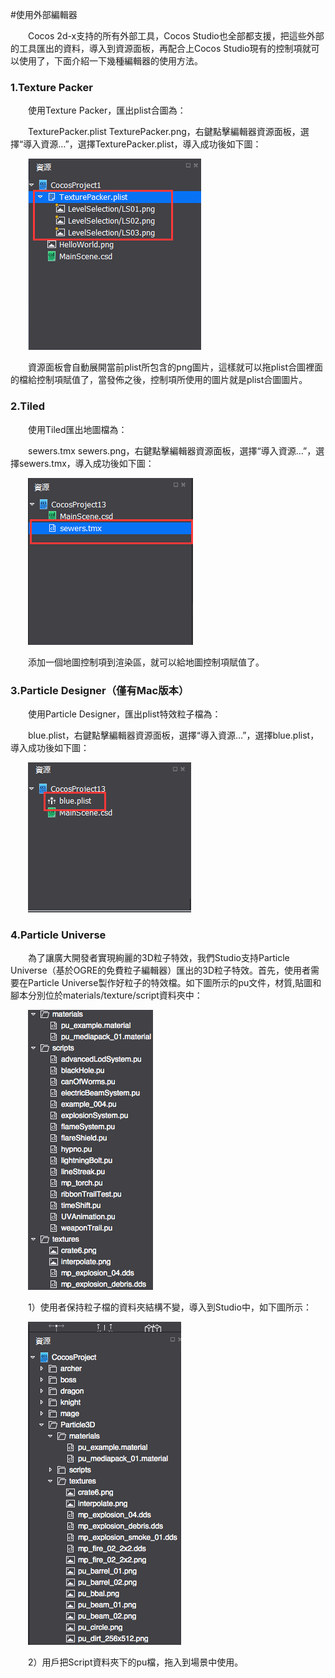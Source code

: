 #使用外部編輯器

&emsp;&emsp;Cocos 2d-x支持的所有外部工具，Cocos Studio也全部都支援，把這些外部的工具匯出的資料，導入到資源面板，再配合上Cocos Studio現有的控制項就可以使用了，下面介紹一下幾種編輯器的使用方法。

### 1.Texture Packer

&emsp;&emsp;使用Texture Packer，匯出plist合圖為：

&emsp;&emsp;TexturePacker.plist TexturePacker.png，右鍵點擊編輯器資源面板，選擇“導入資源…”，選擇TexturePacker.plist，導入成功後如下圖：

&emsp;&emsp;![image](res_tw/image0002.png)
 
&emsp;&emsp;資源面板會自動展開當前plist所包含的png圖片，這樣就可以拖plist合圖裡面的檔給控制項賦值了，當發佈之後，控制項所使用的圖片就是plist合圖圖片。

### 2.Tiled

&emsp;&emsp;使用Tiled匯出地圖檔為：

&emsp;&emsp;sewers.tmx sewers.png，右鍵點擊編輯器資源面板，選擇“導入資源…”，選擇sewers.tmx，導入成功後如下圖：

&emsp;&emsp;![image](res_tw/image0004.png)

&emsp;&emsp;添加一個地圖控制項到渲染區，就可以給地圖控制項賦值了。

### 3.Particle Designer（僅有Mac版本）

&emsp;&emsp;使用Particle Designer，匯出plist特效粒子檔為：

&emsp;&emsp;blue.plist，右鍵點擊編輯器資源面板，選擇“導入資源…”，選擇blue.plist，導入成功後如下圖：

&emsp;&emsp;![image](res_tw/image0006.png)

### 4.Particle Universe

&emsp;&emsp;為了讓廣大開發者實現絢麗的3D粒子特效，我們Studio支持Particle Universe（基於OGRE的免費粒子編輯器）匯出的3D粒子特效。首先，使用者需要在Particle Universe製作好粒子的特效檔。如下圖所示的pu文件，材質,貼圖和腳本分別位於materials/texture/script資料夾中：

&emsp;&emsp;![image](res_tw/image0007.png)

&emsp;&emsp;1）使用者保持粒子檔的資料夾結構不變，導入到Studio中，如下圖所示：

&emsp;&emsp;![image](res_tw/image0008.png)
 
&emsp;&emsp;2）用戶把Script資料夾下的pu檔，拖入到場景中使用。
